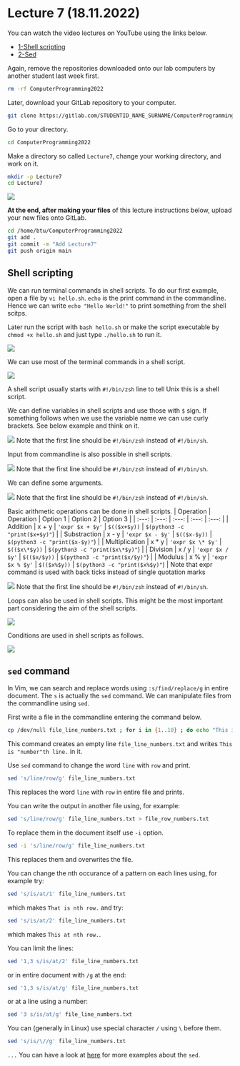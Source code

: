 # Lecture 7 (18.11.2022)
You can watch the video lectures on YouTube using the links below.
* [1-Shell scripting](https://youtu.be/MXXKw65xdi0)
* [2-Sed](https://youtu.be/m3LWgdp7lrY)

Again, remove the repositories downloaded onto our lab computers by another student last week first.
```bash
rm -rf ComputerProgramming2022
```

Later, download your GitLab repository to your computer.
```bash
git clone https://gitlab.com/STUDENTID_NAME_SURNAME/ComputerProgramming.git
```

Go to your directory.
```bash
cd ComputerProgramming2022
```

Make a directory so called `Lecture7`, change your working directory, and work on it.
```bash
mkdir -p Lecture7
cd Lecture7
```

![](./figures/07.00.gitlab.png)

**At the end, after making your files** of this lecture instructions below, upload your new files onto GitLab.
```bash
cd /home/btu/ComputerProgramming2022
git add .
git commit -m "Add Lecture7"
git push origin main
```

## Shell scripting
We can run terminal commands in shell scripts. To do our first example, open a file by `vi hello.sh`. `echo` is the print command in the commandline. Hence we can write `echo "Hello World!"` to print something from the shell scitps.

Later run the script with `bash hello.sh` or make the script executable by `chmod +x hello.sh` and just type `./hello.sh` to run it.

![](./figures/07.01.hello.png)

We can use most of the terminal commands in a shell script.

![](./figures/07.06.commands.png)

A shell script usually starts with `#!/bin/zsh` line to tell Unix this is a shell script.

We can define variables in shell scripts and use those with `$` sign. If something follows when we use the variable name we can use curly brackets. See below example and think on it.

![](./figures/07.02.variables.png)
Note that the first line should be `#!/bin/zsh` instead of `#!/bin/sh`.

Input from commandline is also possible in shell scripts.

![](./figures/07.03.input.png)
Note that the first line should be `#!/bin/zsh` instead of `#!/bin/sh`.

We can define some arguments.

![](./figures/07.04.arguments.png)
Note that the first line should be `#!/bin/zsh` instead of `#!/bin/sh`.

Basic arithmetic operations can be done in shell scripts. 
| Operation | Operation | Option 1 | Option 2 | Option 3 |
| :---: | :---: | :---: | :---: | :---: |
| Addition          | x + y  | `'expr $x + $y'`  | `$(($x+$y))`     | `$(python3 -c "print($x+$y)"`) |
| Substraction      | x - y  | `'expr $x - $y'`  | `$(($x-$y))`     | `$(python3 -c "print($x-$y)"`) |
| Multiplication    | x \* y | `'expr $x \* $y'` | `$(($x\*$y))`    | `$(python3 -c "print($x\*$y)"`) |
| Division          | x / y  | `'expr $x / $y'`  | `$(($x/$y))`     | `$(python3 -c "print($x/$y)"`) |
| Modulus           | x % y  | `'expr $x % $y'`  | `$(($x%$y))`     | `$(python3 -c "print($x%$y)"`) |
Note that expr command is used with back ticks instead of single quotation marks

![](./figures/07.05.arithmetic.png)
Note that the first line should be `#!/bin/zsh` instead of `#!/bin/sh`.

Loops can also be used in shell scripts. This might be the most important part considering the aim of the shell scripts.

![](./figures/07.07.loops.png)

Conditions are used in shell scripts as follows.

![](./figures/07.08.conditions.png)

## `sed` command
In Vim, we can search and replace words using `:s/find/replace/g` in entire document. The `s` is actually the `sed` command. We can manipulate files from the commandline using `sed`.

First write a file in the commandline entering the command below.

```bash
cp /dev/null file_line_numbers.txt ; for i in {1..10} ; do echo "This is ${i}th line." >> file_line_numbers.txt ; done
```
This command creates an empty line `file_line_numbers.txt` and writes `This is "number"th line.` in it.

Use `sed` command to change the word `line` with `row` and print.
```bash
sed 's/line/row/g' file_line_numbers.txt
```
This replaces the word `line` with `row` in entire file and prints. 

You can write the output in another file using, for example:
```bash
sed 's/line/row/g' file_line_numbers.txt > file_row_numbers.txt
```

To replace them in the document itself use `-i` option.
```bash
sed -i 's/line/row/g' file_line_numbers.txt
```
This replaces them and overwrites the file.

You can change the nth occurance of a pattern on each lines using, for example try:
```bash
sed 's/is/at/1' file_line_numbers.txt
```
which makes `That is nth row.` and try:
```bash
sed 's/is/at/2' file_line_numbers.txt
```
which makes `This at nth row.`.

You can limit the lines:
```bash
sed '1,3 s/is/at/2' file_line_numbers.txt
```
or in entire document with `/g` at the end:
```bash
sed '1,3 s/is/at/g' file_line_numbers.txt
```
or at a line using a number:
```bash
sed '3 s/is/at/g' file_line_numbers.txt
```

You can (generally in Linux) use special character `/` using `\` before them.
```bash
sed 's/is/\//g' file_line_numbers.txt
```
`...`
You can have a look at [here](https://www.geeksforgeeks.org/sed-command-in-linux-unix-with-examples/) for more examples about the `sed`.
